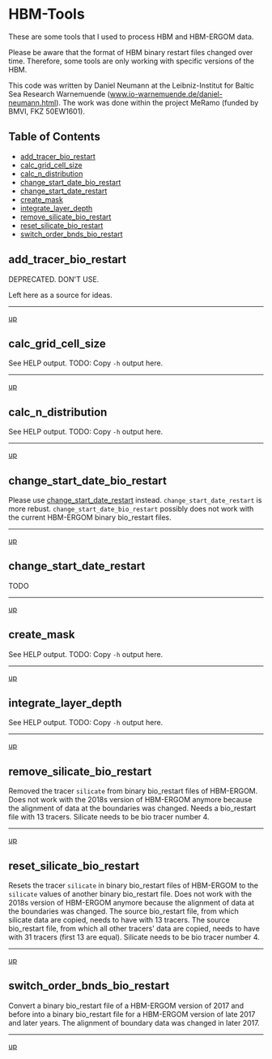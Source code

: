 # HBM-Tools

These are some tools that I used to process HBM and HBM-ERGOM data.

Please be aware that the format of HBM binary restart files changed over time. Therefore, some tools are only working with specific versions of the HBM.

This code was written by Daniel Neumann at the Leibniz-Institut for Baltic Sea Research Warnemuende (www.io-warnemuende.de/daniel-neumann.html). The work was done within the project MeRamo (funded by BMVI, FKZ 50EW1601).



## Table of Contents

  * [add_tracer_bio_restart](#add_tracer_bio_restart)
  * [calc_grid_cell_size](#calc_grid_cell_size)
  * [calc_n_distribution](#calc_n_distribution)
  * [change_start_date_bio_restart](#change_start_date_bio_restart)
  * [change_start_date_restart](#change_start_date_restart)
  * [create_mask](#create_mask)
  * [integrate_layer_depth](#integrate_layer_depth)
  * [remove_silicate_bio_restart](#remove_silicate_bio_restart)
  * [reset_silicate_bio_restart](#reset_silicate_bio_restart)
  * [switch_order_bnds_bio_restart](#switch_order_bnds_bio_restart)


## add_tracer_bio_restart
  
  DEPRECATED. DON'T USE.
  
  Left here as a source for ideas.
  
-------

[up](#hbm-Tools)

## calc_grid_cell_size

See HELP output. TODO: Copy `-h` output here.


-------

[up](#hbm-Tools)

## calc_n_distribution

See HELP output. TODO: Copy `-h` output here.


-------

[up](#hbm-Tools)

## change_start_date_bio_restart

  Please use [change_start_date_restart](#change_start_date_restart) instead. `change_start_date_restart` is more rebust. `change_start_date_bio_restart` possibly does not work with the current HBM-ERGOM binary bio_restart files.

-------

[up](#hbm-Tools)

## change_start_date_restart

TODO

-------

[up](#hbm-Tools)

## create_mask

See HELP output. TODO: Copy `-h` output here.


-------

[up](#hbm-Tools)

## integrate_layer_depth

See HELP output. TODO: Copy `-h` output here.

-------

[up](#hbm-Tools)

## remove_silicate_bio_restart

  Removed the tracer `silicate` from binary bio_restart files of HBM-ERGOM. Does not work with the 2018s version of HBM-ERGOM anymore because the alignment of data at the boundaries was changed. Needs a bio_restart file with 13 tracers. Silicate needs to be bio tracer number 4.

-------

[up](#hbm-Tools)

## reset_silicate_bio_restart

  Resets the tracer `silicate` in binary bio_restart files of HBM-ERGOM to the `silicate` values of another binary bio_restart file. Does not work with the 2018s version of HBM-ERGOM anymore because the alignment of data at the boundaries was changed. The source bio_restart file, from which silicate data are copied, needs to have with 13 tracers. The source bio_restart file, from which all other tracers' data are copied, needs to have with 31 tracers (first 13 are equal).  Silicate needs to be bio tracer number 4.

-------

[up](#hbm-Tools)

## switch_order_bnds_bio_restart

  Convert a binary bio_restart file of a HBM-ERGOM version of 2017 and before into a binary bio_restart file for a HBM-ERGOM version of late 2017 and later years. The alignment of boundary data was changed in later 2017.

-------

[up](#hbm-Tools)

